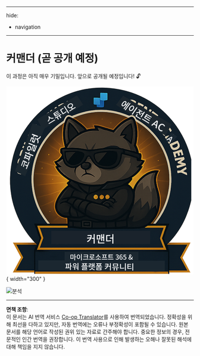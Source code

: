 <!--
CO_OP_TRANSLATOR_METADATA:
{
  "original_hash": "8fb14b79c8616d9533f641ac2d555e8c",
  "translation_date": "2025-10-21T23:44:02+00:00",
  "source_file": "docs/commander/README.md",
  "language_code": "ko"
}
-->
---
hide:
- navigation
---

# 커맨더 (곧 공개 예정)

이 과정은 아직 매우 기밀입니다. 앞으로 공개될 예정입니다! 🔓

![커맨더](../../../../translated_images/mcs-agent-academy-commander-badge.a62ed6b9c3c9bf697286fbfd692b3dddc69a95d0d519b8776667a7bd50e2a183.ko.png){ width="300" }

<!-- markdownlint-disable-next-line MD033 -->
<img src="https://m365-visitor-stats.azurewebsites.net/agent-academy/commander" alt="분석" />

---

**면책 조항**:  
이 문서는 AI 번역 서비스 [Co-op Translator](https://github.com/Azure/co-op-translator)를 사용하여 번역되었습니다. 정확성을 위해 최선을 다하고 있지만, 자동 번역에는 오류나 부정확성이 포함될 수 있습니다. 원본 문서를 해당 언어로 작성된 권위 있는 자료로 간주해야 합니다. 중요한 정보의 경우, 전문적인 인간 번역을 권장합니다. 이 번역 사용으로 인해 발생하는 오해나 잘못된 해석에 대해 책임을 지지 않습니다.